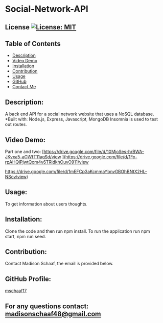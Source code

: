 # Social-Network-API
## License [![License: MIT](https://img.shields.io/badge/License-MIT-yellow.svg)](https://opensource.org/licenses/MIT)
## Table of Contents
* [Description](#description)
* [Video Demo](#video-demo)
* [Installation](#installation)
* [Contribution](#contribution)
* [Usage](#usage)
* [GitHub](#github-profile)
* [Contact Me](#for-any-questions-contact)

## Description:
A back end API for a social network website that uses a NoSQL database.
*Built with: Node.js, Express, Javascript, MongoDB
Insomnia is used to test out routes.

## Video Demo:
Part one and two:
[https://drive.google.com/file/d/10MjoSes-hrBWA-JKvxa5-aOWfT11aqSd/view
](https://drive.google.com/file/d/1Fo-rpAHQIPjwtQom4v6TRldkhOuvO911/view

https://drive.google.com/file/d/1mEFCp3aKcmmaYbnvGBOhBNtX2HL-NScv/view)


## Usage:
To get information about users thoughts.

## Installation:
Clone the code and then run npm install. 
To run the application run npm start, npm run seed.

## Contribution:
Contact Madison Schaaf, the email is provided below.

## GitHub Profile:
[mschaaf17](https://github.com/mschaaf17)
## For any questions contact: madisonschaaf48@gmail.com
